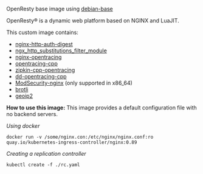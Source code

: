 OpenResty base image using [debian-base](quay.io/kubernetes-ingress-controller/debian-base-amd64)

OpenResty® is a dynamic web platform based on NGINX and LuaJIT.

This custom image contains:

- [nginx-http-auth-digest](https://github.com/atomx/nginx-http-auth-digest)
- [ngx_http_substitutions_filter_module](https://github.com/yaoweibin/ngx_http_substitutions_filter_module)
- [nginx-opentracing](https://github.com/opentracing-contrib/nginx-opentracing)
- [opentracing-cpp](https://github.com/opentracing/opentracing-cpp)
- [zipkin-cpp-opentracing](https://github.com/rnburn/zipkin-cpp-opentracing)
- [dd-opentracing-cpp](https://github.com/DataDog/dd-opentracing-cpp)
- [ModSecurity-nginx](https://github.com/SpiderLabs/ModSecurity-nginx) (only supported in x86_64)
- [brotli](https://github.com/google/brotli)
- [geoip2](https://github.com/leev/ngx_http_geoip2_module)

**How to use this image:**
This image provides a default configuration file with no backend servers.

_Using docker_

```console
docker run -v /some/nginx.con:/etc/nginx/nginx.conf:ro quay.io/kubernetes-ingress-controller/nginx:0.89
```

_Creating a replication controller_

```console
kubectl create -f ./rc.yaml
```
